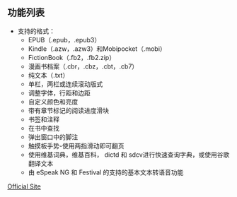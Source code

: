 ## 功能列表

* 支持的格式：
    * EPUB（.epub，.epub3）
    * Kindle（.azw，.azw3）和Mobipocket（.mobi）
    * FictionBook（.fb2，.fb2.zip）
    * 漫画书档案（.cbr，.cbz，.cbt，.cb7）
    * 纯文本（.txt）
    * 单栏，两栏或连续滚动版式
    * 调整字体，行距和边距
    * 自定义颜色和亮度
    * 带有章节标记的阅读进度滑块
    * 书签和注释
    * 在书中查找
    * 弹出窗口中的脚注
    * 触摸板手势-使用两指滑动即可翻页
    * 使用维基词典，维基百科， dictd 和 sdcv进行快速查询字典，或使用谷歌翻译文本
    * 由 eSpeak NG 和 Festival 的支持的基本文本转语音功能

[Official Site](https://johnfactotum.github.io/foliate/)
